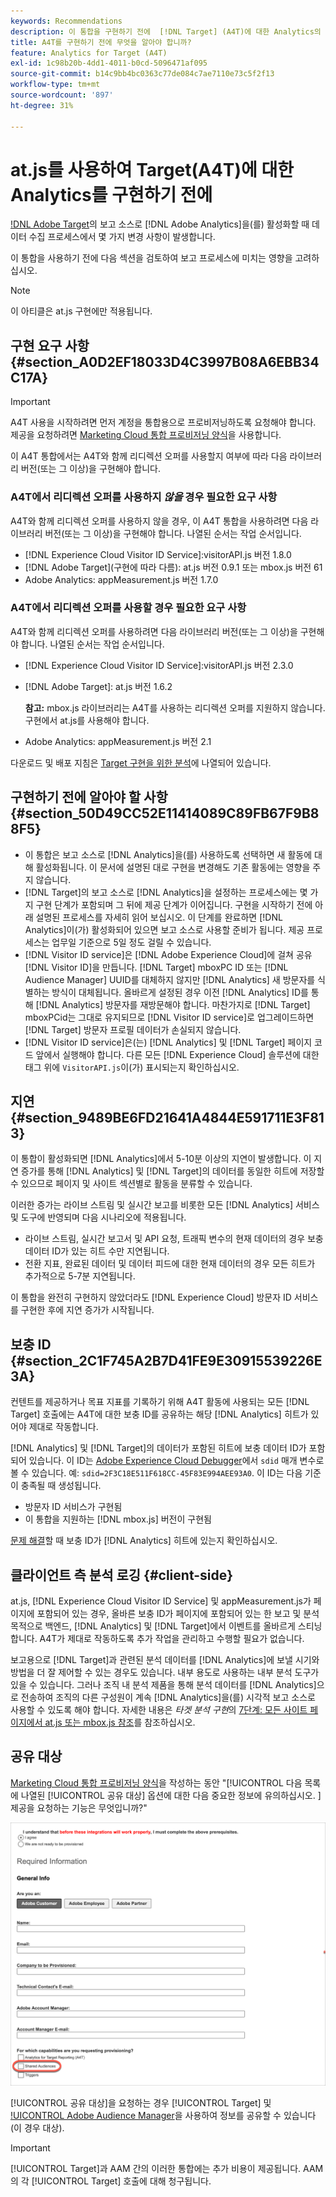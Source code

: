 ```yaml
---
keywords: Recommendations
description: 이 통합을 구현하기 전에  [!DNL Target] (A4T)에 대한 Analytics의 구현 요구 사항과 고려해야 할 사항에 대해 알아봅니다.
title: A4T를 구현하기 전에 무엇을 알아야 합니까?
feature: Analytics for Target (A4T)
exl-id: 1c98b20b-4dd1-4011-b0cd-5096471af095
source-git-commit: b14c9bb4bc0363c77de084c7ae7110e73c5f2f13
workflow-type: tm+mt
source-wordcount: '897'
ht-degree: 31%

---
```


# at.js를 사용하여 Target(A4T)에 대한 Analytics를 구현하기 전에

[!DNL Adobe Target](A4T)의 보고 소스로 [!DNL Adobe Analytics]을(를) 활성화할 때 데이터 수집 프로세스에서 몇 가지 변경 사항이 발생합니다.

이 통합을 사용하기 전에 다음 섹션을 검토하여 보고 프로세스에 미치는 영향을 고려하십시오.

>[!NOTE]
>
>이 아티클은 at.js 구현에만 적용됩니다.

## 구현 요구 사항 {#section_A0D2EF18033D4C3997B08A6EBB34C17A}

>[!IMPORTANT]
>
>A4T 사용을 시작하려면 먼저 계정을 통합용으로 프로비저닝하도록 요청해야 합니다. 제공을 요청하려면 [Marketing Cloud 통합 프로비저닝 양식](https://www.adobe.com/go/audiences_kr)을 사용합니다.

이 A4T 통합에서는 A4T와 함께 리디렉션 오퍼를 사용할지 여부에 따라 다음 라이브러리 버전(또는 그 이상)을 구현해야 합니다.

### A4T에서 리디렉션 오퍼를 사용하지 *않을* 경우 필요한 요구 사항

A4T와 함께 리디렉션 오퍼를 사용하지 않을 경우, 이 A4T 통합을 사용하려면 다음 라이브러리 버전(또는 그 이상)을 구현해야 합니다. 나열된 순서는 작업 순서입니다.

* [!DNL Experience Cloud Visitor ID Service]:visitorAPI.js 버전 1.8.0
* [!DNL Adobe Target](구현에 따라 다름): at.js 버전 0.9.1 또는 mbox.js 버전 61
* Adobe Analytics: appMeasurement.js 버전 1.7.0

### A4T에서 리디렉션 오퍼를 사용할 경우 필요한 요구 사항

A4T와 함께 리디렉션 오퍼를 사용하려면 다음 라이브러리 버전(또는 그 이상)을 구현해야 합니다. 나열된 순서는 작업 순서입니다.

* [!DNL Experience Cloud Visitor ID Service]:visitorAPI.js 버전 2.3.0
* [!DNL Adobe Target]: at.js  버전 1.6.2

   **참고:** mbox.js 라이브러리는 A4T를 사용하는 리디렉션 오퍼를 지원하지 않습니다. 구현에서 at.js를 사용해야 합니다.

* Adobe Analytics: appMeasurement.js 버전 2.1

다운로드 및 배포 지침은 [Target 구현을 위한 분석](/help/c-integrating-target-with-mac/a4t/a4timplementation.md)에 나열되어 있습니다.

## 구현하기 전에 알아야 할 사항 {#section_50D49CC52E11414089C89FB67F9B88F5}

* 이 통합은 보고 소스로 [!DNL Analytics]을(를) 사용하도록 선택하면 새 활동에 대해 활성화됩니다. 이 문서에 설명된 대로 구현을 변경해도 기존 활동에는 영향을 주지 않습니다.
* [!DNL Target]의 보고 소스로 [!DNL Analytics]을 설정하는 프로세스에는 몇 가지 구현 단계가 포함되며 그 뒤에 제공 단계가 이어집니다. 구현을 시작하기 전에 아래 설명된 프로세스를 자세히 읽어 보십시오. 이 단계를 완료하면 [!DNL Analytics]이(가) 활성화되어 있으면 보고 소스로 사용할 준비가 됩니다. 제공 프로세스는 업무일 기준으로 5일 정도 걸릴 수 있습니다.
* [!DNL Visitor ID service]은 [!DNL Adobe Experience Cloud]에 걸쳐 공유 [!DNL Visitor ID]을 만듭니다. [!DNL Target] mboxPC ID 또는 [!DNL Audience Manager] UUID를 대체하지 않지만 [!DNL Analytics] 새 방문자를 식별하는 방식이 대체됩니다. 올바르게 설정된 경우 이전 [!DNL Analytics] ID를 통해 [!DNL Analytics] 방문자를 재방문해야 합니다. 마찬가지로 [!DNL Target] mboxPCid는 그대로 유지되므로 [!DNL Visitor ID service]로 업그레이드하면 [!DNL Target] 방문자 프로필 데이터가 손실되지 않습니다.
* [!DNL Visitor ID service]은(는) [!DNL Analytics] 및 [!DNL Target] 페이지 코드 앞에서 실행해야 합니다. 다른 모든 [!DNL Experience Cloud] 솔루션에 대한 태그 위에 `VisitorAPI.js`이(가) 표시되는지 확인하십시오.

## 지연 {#section_9489BE6FD21641A4844E591711E3F813}

이 통합이 활성화되면 [!DNL Analytics]에서 5-10분 이상의 지연이 발생합니다. 이 지연 증가를 통해 [!DNL Analytics] 및 [!DNL Target]의 데이터를 동일한 히트에 저장할 수 있으므로 페이지 및 사이트 섹션별로 활동을 분류할 수 있습니다.

이러한 증가는 라이브 스트림 및 실시간 보고를 비롯한 모든 [!DNL Analytics] 서비스 및 도구에 반영되며 다음 시나리오에 적용됩니다.

* 라이브 스트림, 실시간 보고서 및 API 요청, 트래픽 변수의 현재 데이터의 경우 보충 데이터 ID가 있는 히트 수만 지연됩니다.
* 전환 지표, 완료된 데이터 및 데이터 피드에 대한 현재 데이터의 경우 모든 히트가 추가적으로 5-7분 지연됩니다.

이 통합을 완전히 구현하지 않았더라도 [!DNL Experience Cloud] 방문자 ID 서비스를 구현한 후에 지연 증가가 시작됩니다.

## 보충 ID {#section_2C1F745A2B7D41FE9E30915539226E3A}

컨텐트를 제공하거나 목표 지표를 기록하기 위해 A4T 활동에 사용되는 모든 [!DNL Target] 호출에는 A4T에 대한 보충 ID를 공유하는 해당 [!DNL Analytics] 히트가 있어야 제대로 작동합니다.

[!DNL Analytics] 및 [!DNL Target]의 데이터가 포함된 히트에 보충 데이터 ID가 포함되어 있습니다. 이 ID는 [Adobe Experience Cloud Debugger](https://experienceleague.adobe.com/docs/debugger/using/experience-cloud-debugger.html)에서 `sdid` 매개 변수로 볼 수 있습니다. 예: `sdid=2F3C18E511F618CC-45F83E994AEE93A0`. 이 ID는 다음 기준이 충족될 때 생성됩니다.

* 방문자 ID 서비스가 구현됨
* 이 통합을 지원하는 [!DNL mbox.js] 버전이 구현됨

[문제 해결](/help/c-integrating-target-with-mac/a4t/c-a4t-troubleshooting/a4t-troubleshooting.md)할 때 보충 ID가 [!DNL Analytics] 히트에 있는지 확인하십시오.

## 클라이언트 측 분석 로깅 {#client-side}

at.js, [!DNL Experience Cloud Visitor ID Service] 및 appMeasurement.js가 페이지에 포함되어 있는 경우, 올바른 보충 ID가 페이지에 포함되어 있는 한 보고 및 분석 목적으로 백엔드, [!DNL Analytics] 및 [!DNL Target]에서 이벤트를 올바르게 스티닝합니다. A4T가 제대로 작동하도록 추가 작업을 관리하고 수행할 필요가 없습니다.

보고용으로 [!DNL Target]과 관련된 분석 데이터를 [!DNL Analytics]에 보낼 시기와 방법을 더 잘 제어할 수 있는 경우도 있습니다. 내부 용도로 사용하는 내부 분석 도구가 있을 수 있습니다. 그러나 조직 내 분석 제품을 통해 분석 데이터를 [!DNL Analytics]으로 전송하여 조직의 다른 구성원이 계속 [!DNL Analytics]을(를) 시각적 보고 소스로 사용할 수 있도록 해야 합니다. 자세한 내용은 *타겟 분석 구현*&#x200B;의 [7단계: 모든 사이트 페이지에서 at.js 또는 mbox.js 참조](/help/c-integrating-target-with-mac/a4t/a4timplementation.md#step7)를 참조하십시오.

## 공유 대상

[Marketing Cloud 통합 프로비저닝 양식](https://www.adobe.com/go/audiences)을 작성하는 동안 &quot;[!UICONTROL 다음 목록에 나열된 [!UICONTROL 공유 대상] 옵션에 대한 다음 중요한 정보에 유의하십시오. ] 제공을 요청하는 기능은 무엇입니까?&quot;

![요청 양식](/help/c-integrating-target-with-mac/a4t/assets/request-form.png)

[!UICONTROL 공유 대상]을 요청하는 경우 [!UICONTROL Target] 및 [!UICONTROL Adobe Audience Manager](AAM)을 사용하여 정보를 공유할 수 있습니다(이 경우 대상).

>[!IMPORTANT]
>
>[!UICONTROL Target]과 AAM 간의 이러한 통합에는 추가 비용이 제공됩니다. AAM의 각 [!UICONTROL Target] 호출에 대해 청구됩니다.
